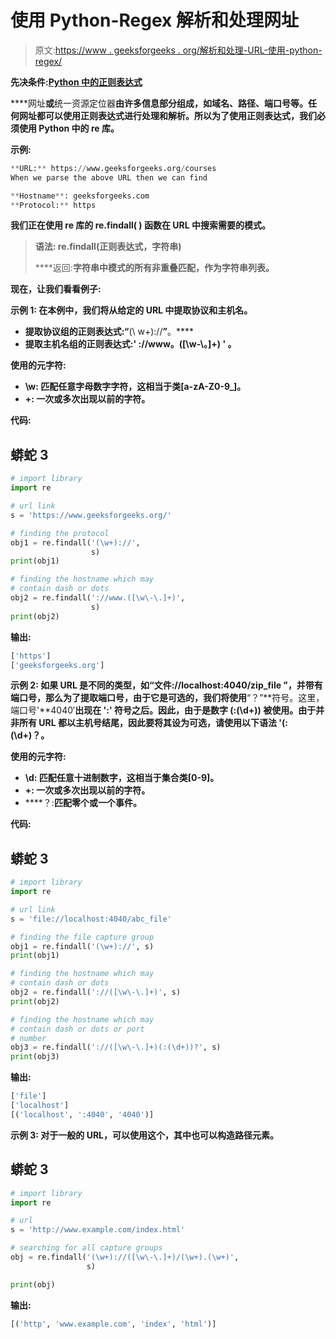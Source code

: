 # 使用 Python-Regex 解析和处理网址

> 原文:[https://www . geeksforgeeks . org/解析和处理-URL-使用-python-regex/](https://www.geeksforgeeks.org/parsing-and-processing-url-using-python-regex/)

**先决条件:**[**Python 中的正则表达式**](https://www.geeksforgeeks.org/regular-expression-python-examples-set-1/)

****网址**或**统一资源定位器**由许多信息部分组成，如域名、路径、端口号等。任何网址都可以使用正则表达式进行处理和解析。所以为了使用正则表达式，我们必须使用 Python 中的 **re** 库。**

****示例:****

```py
**URL:** https://www.geeksforgeeks.org/courses
When we parse the above URL then we can find

**Hostname**: geeksforgeeks.com
**Protocol:** https 
```

**我们正在使用 re 库的 **re.findall( )** 函数在 URL 中搜索需要的模式。**

> ****语法:** re.findall(正则表达式，字符串)**
> 
> ****返回:**字符串中模式的所有非重叠匹配，作为字符串列表。**

**现在，让我们看看例子:**

****示例 1:** 在本例中，我们将从给定的 URL 中提取协议和主机名。**

*   **提取协议组的正则表达式:“**(\ w+)://**”**。****
*   **提取主机名组的正则表达式:' **://www。([\w\-\。]+)** ' **。****

****使用的元字符:****

*   ****\w:** 匹配任意字母数字字符，这相当于类[a-zA-Z0-9_]。**
*   ****+:** 一次或多次出现以前的字符。**

****代码:****

## **蟒蛇 3**

```py
# import library
import re  

# url link
s = 'https://www.geeksforgeeks.org/'

# finding the protocol 
obj1 = re.findall('(\w+)://',
                  s)
print(obj1)

# finding the hostname which may
# contain dash or dots
obj2 = re.findall('://www.([\w\-\.]+)', 
                  s)
print(obj2)
```

****输出:****

```py
['https']
['geeksforgeeks.org'] 
```

****示例 2:** 如果 URL 是不同的类型，如“**文件://localhost:4040/zip_file** ”，并带有端口号，那么为了提取端口号，由于它是可选的，我们将使用**“？”**符号。这里，端口号'**4040′**出现在 **':'** 符号之后。因此，由于是数字 **(:(\d+))** 被使用。由于并非所有 URL 都以主机号结尾，因此要将其设为可选，请使用以下语法 **'(:(\d+)？。****

****使用的元字符:****

*   ****\d:** 匹配任意十进制数字，这相当于集合类[0-9]。**
*   ****+:** 一次或多次出现以前的字符。**
*   ****？:**匹配零个或一个事件。**

****代码:****

## **蟒蛇 3**

```py
# import library
import re  

# url link
s = 'file://localhost:4040/abc_file'

# finding the file capture group
obj1 = re.findall('(\w+)://', s)  
print(obj1)

# finding the hostname which may 
# contain dash or dots
obj2 = re.findall('://([\w\-\.]+)', s)
print(obj2)

# finding the hostname which may 
# contain dash or dots or port
# number
obj3 = re.findall('://([\w\-\.]+)(:(\d+))?', s)
print(obj3)
```

****输出:****

```py
['file']
['localhost']
[('localhost', ':4040', '4040')] 
```

****示例 3:** 对于一般的 URL，可以使用这个，其中也可以构造路径元素。**

## **蟒蛇 3**

```py
# import library
import re

# url
s = 'http://www.example.com/index.html' 

# searching for all capture groups
obj = re.findall('(\w+)://([\w\-\.]+)/(\w+).(\w+)',
                 s)

print(obj)
```

****输出:****

```py
[('http', 'www.example.com', 'index', 'html')]
```
